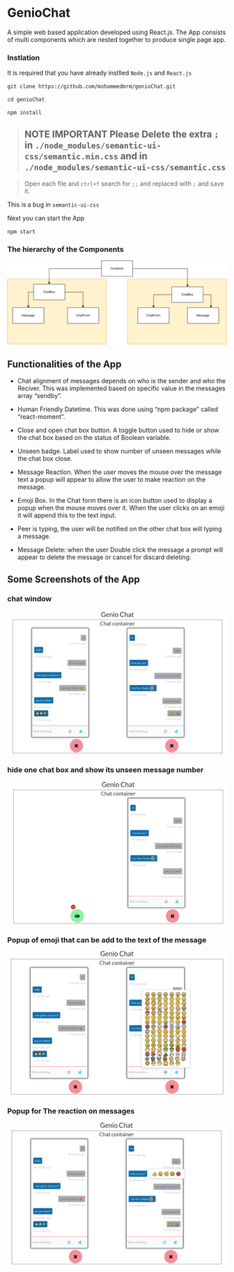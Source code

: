 # GenioChat

A simple web based application developed using React.js. The App consists of multi components which are nested together to produce single page app.

### Instlation

It is required that you have already instlled `Node.js` and `React.js`

```
git clone https://github.com/mohammedmrm/genioChat.git
```

```
cd genioChat
```

```
npm install
```

> ## **NOTE IMPORTANT** Please Delete the extra `;` in `./node_modules/semantic-ui-css/semantic.min.css` and in `./node_modules/semantic-ui-css/semantic.css`

> Open each file and `ctrl+f` search for `;;` and replaced with `;` and save it.

This is a bug in `semantic-ui-css`

Next you can start the App

```
npm start
```

### The hierarchy of the Components

![alt text](https://github.com/mohammedmrm/genioChat/blob/main/Doc/Components.drawio.png)

## Functionalities of the App

- Chat alignment of messages depends on who is the sender and who the Reciver. This was implemented based on specific value in the messages array “sendby”.

- Human Friendly Datetime. This was done using “npm package” called “react-moment”.

- Close and open chat box button. A toggle button used to hide or show the chat box based on the status of Boolean variable.

- Unseen badge. Label used to show number of unseen messages while the chat box close.

- Message Reaction. When the user moves the mouse over the message text a popup will appear to allow the user to make reaction on the message.

- Emoji Box. In the Chat form there is an icon button used to display a popup when the mouse moves over it. When the user clicks on an emoji it will append this to the text input.

- Peer is typing, the user will be notified on the other chat box will typing a message.

- Message Delete: when the user Double click the message a prompt will appear to delete the message or cancel for discard deleting.

## Some Screenshots of the App

### chat window

![alt text](https://github.com/mohammedmrm/genioChat/blob/main/Doc/normal.PNG)

### hide one chat box and show its unseen message number

![alt text](https://github.com/mohammedmrm/genioChat/blob/main/Doc/hiddenbox.PNG)

### Popup of emoji that can be add to the text of the message

![alt text](https://github.com/mohammedmrm/genioChat/blob/main/Doc/emoji.png)

### Popup for The reaction on messages

![alt text](https://github.com/mohammedmrm/genioChat/blob/main/Doc/reaction.png)
